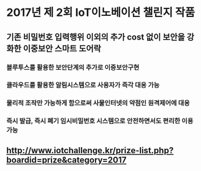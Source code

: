 # 2017년 제 2회 IoT이노베이션 챌린지 작품

## 기존 비밀번호 입력행위 이외의 추가 cost 없이 보안을 강화한 이중보안 스마트 도어락
### 블루투스를 활용한 보안단계의 추가로 이중보안구현
### 클라우드를 활용한 알림시스템으로 사용자가 즉각 대응 가능
### 물리적 조작만 가능하게 함으로써 사물인터넷의 약점인 원격제어에 대응
### 즉시 발급, 즉시 폐기 임시비밀번호 시스템으로 안전하면서도 편리한 이용 가능

## http://www.iotchallenge.kr/prize-list.php?boardid=prize&category=2017